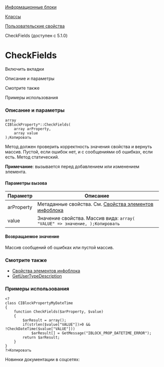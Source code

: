 [Информационные блоки](/api_help/iblock/index.php)

[Классы](/api_help/iblock/classes/index.php)

[Пользовательские свойства](/api_help/iblock/classes/user_properties/index.php)

CheckFields (доступен с 5.1.0)

CheckFields
===========

Включить вкладки

Описание и параметры

Смотрите также

Примеры использования

### Описание и параметры

```
array
CIBlockProperty*::CheckFields(
	array arProperty,
	array value
);Копировать
```

Метод должен проверить корректность значения свойства и вернуть массив. Пустой, если ошибок нет, и с сообщениями об ошибках, если есть. Метод статический.

**Примечание**: вызывается перед добавлением или изменением элемента.

#### Параметры вызова

| Параметр | Описание |
| --- | --- |
| arProperty | Метаданные свойства. См. [Свойства элементов инфоблока](/api_help/iblock/fields.php#fproperty) |
| value | Значение свойства. Массив вида:  ``` array( 	"VALUE" => значение, );Копировать ``` |

#### Возвращаемое значение

Массив сообщений об ошибках или пустой массив.

### Смотрите также

* [Свойства элементов инфоблока](/api_help/iblock/fields.php#fproperty)
* [GetUserTypeDescription](/api_help/iblock/classes/user_properties/GetUserTypeDescription.php)

### Примеры использования

```
<?
class CIBlockPropertyMyDateTime
{
	function CheckFields($arProperty, $value)
	{
		$arResult = array();
		if(strlen($value["VALUE"])>0 && !CheckDateTime($value["VALUE"]))
			$arResult[] = GetMessage("IBLOCK_PROP_DATETIME_ERROR");
		return $arResult;
	}
}
?>Копировать
```

Новинки документации в соцсетях: